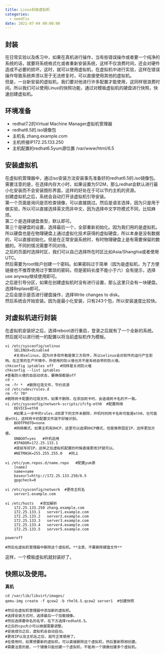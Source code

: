 ```yaml
---
title: Linux封装虚拟机
categories:
  - needfix
date: 2021-07-04 00:00:00
---
```

## 封装   
在日常实验以及练习中，如果在真机进行操作，当有些错误操作或者要一个纯净的系统的话，就要将系统格式化或者重新安装系统，这样不仅浪费时间，还会对硬件造成不必要的损坏。这时，就可以使用虚拟机，在虚拟机中进行实验，这样在错误操作导致系统奔溃以至于无法修复时，可以直接使用其他的虚拟机。    
但是，一台新安装的虚拟机，我们要对他进行许多配置才能使用，这同样很浪费时间。所以我们可以使用Linux的快照功能，通过对模板虚拟机的硬盘进行快照，快速创建虚拟机。

## 环境准备   
* redhat7.2的Virtual Machine Manager虚拟机管理器
* redhat6.5的.iso镜像包
* 主机名 zhang.example.com
* 主机桥接IP172.25.133.250
* 主机配置的redhat6.5yum源位置 /var/www/html/6.5

## 安装虚拟机   

在虚拟机管理器中，通过iso安装方法安装事先准备好的redhat6.5的.iso镜像包。   
需要注意的是，在选择内存大小时，如果设置为512M，那么redhat会默认进行最小化安装而不会安装图形界面，这样的好处在于可以节约主机的资源。    
创建虚拟机之后，系统会自动打开该虚拟机引导安装。   
第一个页面是询问是否检查镜像，可以直接跳过。然后是语言选择，因为只是用于做实验，所以可以直接选择英文而非中文，因为选择中文字符模式不同，比较麻烦。   
第二个是选择键盘类型，默认即可。   
第三个是硬盘的设置，选择最后一个，全部重新初始化。因为我们用的是虚拟机，所以硬盘也是在物理硬盘上通过虚拟化技术获得的虚拟硬盘，所以本身是没有数据的，可以直接初始化。但是在正常安装系统时，有时物理硬盘上是有需要保留的数据的。不同的情况需要不同对待。   
之后的页面时选择时区，我们可以自己选择所在时区比如Asia/Shanghia或者使用UTC。   
然后需要为root账户创建一个密码。如果密码过于简单（因为是虚拟机，为了方便链接也不推荐使用过于繁琐的密码，但是密码长度不能小于六）会有提示，选择use anyway继续使用即可。   
之后是引导分区，如果在创建虚拟机时没有进行设置，那么这里只会有一块硬盘。选择Replase即可。   
之后会提示是否进行硬盘操作，选择Write changes to disk。   
然后系统会开始安装。因为是最小化安装，只有243个包，所以安装速度比较快。

## 对虚拟机进行封装

在虚拟机安装好之后，选择reboot进行重启，登录之后就有了一个全新的系统。   
然后就可以进行统一的配置以将当前虚拟机作为模板。

    vi /etc/sysconfig/selinux
        SELINUX=disabled 
        #关闭selinux，因为许多软件都是第三方软件，所以selinux会对软件的运行产生影响。在正常的生产环境中，所使用的防火墙也并不是系统自带的防火墙。    
    chkconfig iptables off   #同样是关闭防火墙   
    chkconfig --list iptables   
    #查看防火墙的自启动状态，要确保都是off
    cd ~
    rm -fr *  #删除垃圾文件，节约资源
    cd /etc/udev/rules.d
    rm -fr 70*  
    #删除网卡配置的垃圾文件。如果不删除，在添加网卡时，会造成网卡名的不一致。
    vi /etc/sysconfig/network-scripts/ifcfg-eth0  #配置网络
        DEVICE=eth0
        #如果上一步中的rules.d目录下的文件未删除，开机时的网卡名称可能是eth0，也可能是eth1，这样网卡的配置文件就不好被识别。
        BOOTPROTO=none    
        #网络模式，如果主机有DHCP，这里可以选择DHCP模式，但是推荐固定IP，这样更加方便。
        ONBOOT=yes   #开机启用
        #IPADDR=172.25.133.1    
        #提前写好IP，这样之后虚拟机配置的时候直接更改IP就可以。
        #NETMASK=255.255.255.0   #同上
    
    vi /etc/yum.repos.d/name.repo   #配置yum源
        [name]
        name=name
        baseurl=http://172.25.133.250/6.5
        gpgcheck=0
    
    vi /etc/sysconfig/network  #更改主机名
        server1.example.com
    
    vi /etc/hosts   #添加解析
        172.25.133.250 zhang.example.com
        172.25.133.1   server1.example.com
        172.25.133.2   server2.example.com
        172.25.133.3   server3.example.com
        172.25.133.4   server4.example.com
        172.25.133.5   server5.example.com
    
    poweroff

    #然后在虚拟机管理器中删除这个虚拟机。**注意，不要删除硬盘文件**     


这样，一个模板虚拟机就封装好了。

## 快照以及使用。

**真机**

    cd /var/lib/libvirt/images/
    qemu-img create -f qcow2 -b rhel6.5.qcow2 server1  #创建快照

    #然后在虚拟机管理器中添加新的虚拟机。   
    #选择安装方式时，选择最后一个加载镜像。   
    #然后选择要命名的名字，在下方选择redhat6.5。    
    #之后的cpu大小可以根据需要调整。
    #安装成功之后，虚拟机会自动启动。   
    #更改IP以及主机名之后，就可正常使用了。   
    #在使用时，如果想要新的虚拟机，可以直接删除这个虚拟机，然后重新照相创建。   
    #需要注意的是，一个镜像只能创建一个虚拟机，不能用一个镜像创建多个虚拟机。
    

